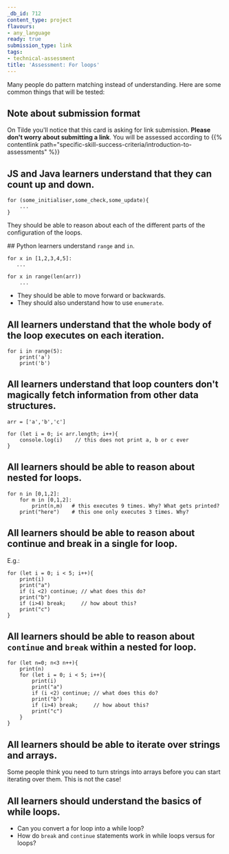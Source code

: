 ```yaml
---
_db_id: 712
content_type: project
flavours:
- any_language
ready: true
submission_type: link
tags:
- technical-assessment
title: 'Assessment: For loops'
---
```


Many people do pattern matching instead of understanding. Here are some common things that will be tested:

## Note about submission format

On Tilde you'll notice that this card is asking for link submission. **Please don't worry about submitting a link**. You will be assessed according to {{% contentlink path="specific-skill-success-criteria/introduction-to-assessments" %}}

## JS and Java learners understand that they can count up and down.

```
for (some_initialiser,some_check,some_update){
    ...
}
```
They should be able to reason about each of the different parts of the configuration of the loops.

\## Python learners understand `range` and `in`.

```
for x in [1,2,3,4,5]:
   ...

for x in range(len(arr))
    ...
```

- They should be able to move forward or backwards.
- They should also understand how to use `enumerate`.

## All learners understand that the whole body of the loop executes on each iteration.

```
for i in range(5):
    print('a')
    print('b')
```

## All learners understand that loop counters don't magically fetch information from other data structures.

```
arr = ['a','b','c']

for (let i = 0; i< arr.length; i++){
    console.log(i)    // this does not print a, b or c ever
}
```

## All learners should be able to reason about nested for loops.

```
for n in [0,1,2]:
    for m in [0,1,2]:
        print(n,m)   # this executes 9 times. Why? What gets printed?
    print("here")    # this one only executes 3 times. Why?
```

## All learners should be able to reason about continue and break in a single for loop.

E.g.:
```
for (let i = 0; i < 5; i++){
    print(i)
    print("a")
    if (i <2) continue; // what does this do?
    print("b")
    if (i>4) break;     // how about this?
    print("c")
}
```

## All learners should be able to reason about `continue` and `break` within a nested for loop.

```
for (let n=0; n<3 n++){
    print(n)
    for (let i = 0; i < 5; i++){
        print(i)
        print("a")
        if (i <2) continue; // what does this do?
        print("b")
        if (i>4) break;     // how about this?
        print("c")
    }
}
```

## All learners should be able to iterate over strings and arrays.

Some people think you need to turn strings into arrays before you can start iterating over them. This is not the case!

## All learners should understand the basics of while loops.

- Can you convert a for loop into a while loop?
- How do `break` and `continue` statements work in while loops versus for loops?
